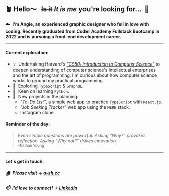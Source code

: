 ## 🪴 Hello〜&nbsp;&nbsp; <s>Is it</s> *It is me* you're looking for... &nbsp;🎵

☁️&nbsp;  **I'm Angie, an experienced graphic designer who fell in love with coding. Recently graduated from Coder Academy Fullstack Bootcamp in 2022 and is pursuing a front-end development career.**

---
#### Current exploration:

- 💡&nbsp; Undertaking Harvard's [*"CS50: Introduction to Computer Science"*](https://pll.harvard.edu/course/cs50-introduction-computer-science?delta=0) to deepen understanding of computer science's intellectual enterprises and the art of programming. I'm curious about how computer science works to ground my practical programming.
- 🔭&nbsp; Exploring `TypeScript` & `GraphQL`.
- 👀&nbsp; Keen on learning `Python`.
- 🌱&nbsp; New projects in the planning:
  - *"To-Do List"*, a simple web app to practice `TypeScript` with `React.js`.
  - *"Job Seeking Tracker"* web app using the `MERN` stack.
  - Instagram clone.


#### Reminder of the day:
> *Even simple questions are powerful. Asking "Why?" provokes reflection. Asking "Why not?" drives innovation.*
<br/><sub>–Nathan Young</sub>

---
#### Let's get in touch:

##### 🏠&nbsp; Please visit → [a-sh.cc](https://www.a-sh.cc)

##### 📫&nbsp;  I'd love to connect! →  [LinkedIn](https://www.linkedin.com/in/angiehentri/)
